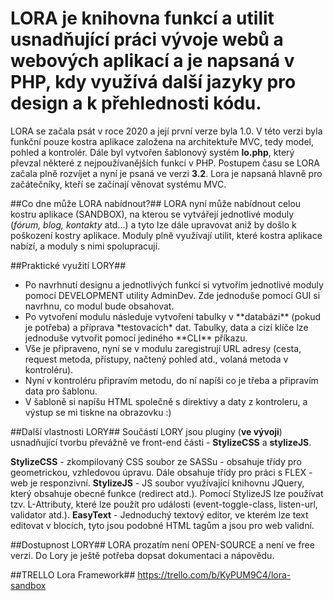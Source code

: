 <h1>LORA je knihovna funkcí a utilit usnadňující práci vývoje webů a webových aplikací a je napsaná v PHP, kdy využívá další jazyky pro design a k přehlednosti kódu.</h1>

LORA se začala psát v roce 2020 a její první verze byla 1.0. V této verzi byla funkční pouze kostra aplikace založena na architektuře MVC, tedy model, pohled a kontrolér. Dále byl vytvořen šablonový systém **lo.php**, který převzal některé z nejpoužívanějších funkcí v PHP. Postupem času se LORA začala plně rozvíjet a nyní je psaná ve verzi **3.2**. Lora je napsaná hlavně pro začátečníky, kteří se začínají věnovat systému MVC.

##Co dne může LORA nabídnout?##
LORA nyní může nabídnout celou kostru aplikace (SANDBOX), na kterou se vytvářejí jednotlivé moduly (*fórum, blog, kontakty* atd...) a tyto lze dále upravovat aniž by došlo k poškození kostry aplikace. Moduly plně využívají utilit, které kostra aplikace nabízí, a moduly s nimi spolupracují.

##Praktické využití LORY##

<ul>
<li>Po navrhnutí designu a jednotlivých funkcí si vytvořím jednotlivé moduly pomocí DEVELOPMENT utility AdminDev. Zde jednoduše pomocí GUI si navrhnu, co modul bude obsahovat.</li>
<li>Po vytvoření modulu následuje vytvoření tabulky v **databázi** (pokud je potřeba) a příprava *testovacích* dat. Tabulky, data a cizí klíče lze jednoduše vytvořit pomocí jediného **CLI** příkazu.</li>

<li>Vše je připraveno, nyní se v modulu zaregistrují URL adresy (cesta, request metoda, přístupy, načtený pohled atd., volaná metoda v kontroléru).</li>

<li>Nyní v kontroléru připravím metodu, do ní napíši co je třeba a připravím data pro šablonu.</li>

<li>V šabloně si napíšu HTML společně s direktivy a daty z kontroleru, a výstup se mi tiskne na obrazovku :)</li>
</ul>

##Další vlastnosti LORY##
Součástí LORY jsou pluginy (**ve vývoji**) usnadňující tvorbu převážně ve front-end části - **StylizeCSS** a **stylizeJS**.

**StylizeCSS** - zkompilovaný CSS soubor ze SASSu - obsahuje třídy pro geometrickou, vzhledovou úpravu. Dále obsahuje třídy pro práci s FLEX - web je responzivní.
**StylizeJS** - JS soubor využívající knihovnu JQuery, který obsahuje obecné funkce (redirect atd.). Pomocí StylizeJS lze používat tzv. L-Attributy, které lze použít pro události (event-toggle-class, listen-url, validator atd.).
**EasyText** - Jednoduchý textový editor, ve kterém lze text editovat v blocích, tyto jsou podobné HTML tagům a jsou pro web validní.

##Dostupnost LORY##
LORA prozatím není OPEN-SOURCE a není ve free verzi. Do Lory je ještě potřeba dopsat dokumentaci a nápovědu.

##TRELLO Lora Framework##
<a href="https://trello.com/b/KyPUM9C4/lora-sandbox">https://trello.com/b/KyPUM9C4/lora-sandbox</a>